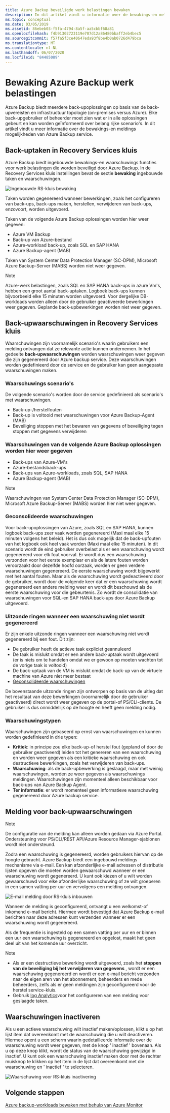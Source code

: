 ```yaml
---
title: Azure Backup beveiligde werk belastingen bewaken
description: In dit artikel vindt u informatie over de bewakings-en meldings mogelijkheden voor Azure Backup werk belastingen met behulp van de Azure Portal.
ms.topic: conceptual
ms.date: 03/05/2019
ms.assetid: 86ebeb03-f5fa-4794-8a5f-aa5cbbf68a81
ms.openlocfilehash: f4b91302723119e707d12a86480bbaff2eb4bec5
ms.sourcegitcommit: f57fa5f3ce40647eda93f8be4b0ab0726d479bca
ms.translationtype: MT
ms.contentlocale: nl-NL
ms.lasthandoff: 06/07/2020
ms.locfileid: "84485089"
---
```

# <a name="monitoring-azure-backup-workloads"></a>Bewaking Azure Backup werk belastingen

Azure Backup biedt meerdere back-upoplossingen op basis van de back-upvereisten en infrastructuur topologie (on-premises versus Azure). Elke back-upgebruiker of beheerder moet zien wat er in alle oplossingen gebeurt en kan worden geïnformeerd over belang rijke scenario's. In dit artikel vindt u meer informatie over de bewakings-en meldings mogelijkheden van Azure Backup service.

## <a name="backup-jobs-in-recovery-services-vault"></a>Back-uptaken in Recovery Services kluis

Azure Backup biedt ingebouwde bewakings-en waarschuwings functies voor werk belastingen die worden beveiligd door Azure Backup. In de Recovery Services kluis instellingen bevat de sectie **bewaking** ingebouwde taken en waarschuwingen.

![Ingebouwde RS-kluis bewaking](media/backup-azure-monitoring-laworkspace/rs-vault-inbuiltmonitoring.png)

Taken worden gegenereerd wanneer bewerkingen, zoals het configureren van back-ups, back-ups maken, herstellen, verwijderen van back-ups, enzovoort, worden uitgevoerd.

Taken van de volgende Azure Backup oplossingen worden hier weer gegeven:

- Azure VM Backup
- Back-up van Azure-bestand
- Azure-workload back-up, zoals SQL en SAP HANA
- Azure Backup-agent (MAB)

Taken van System Center Data Protection Manager (SC-DPM), Microsoft Azure Backup-Server (MABS) worden niet weer gegeven.

> [!NOTE]
> Azure-werk belastingen, zoals SQL en SAP HANA back-ups in azure Vm's, hebben een groot aantal back-uptaken. Logboek back-ups kunnen bijvoorbeeld elke 15 minuten worden uitgevoerd. Voor dergelijke DB-workloads worden alleen door de gebruiker geactiveerde bewerkingen weer gegeven. Geplande back-upbewerkingen worden niet weer gegeven.

## <a name="backup-alerts-in-recovery-services-vault"></a>Back-upwaarschuwingen in Recovery Services kluis

Waarschuwingen zijn voornamelijk scenario's waarin gebruikers een melding ontvangen dat ze relevante actie kunnen ondernemen. In het gedeelte **back-upwaarschuwingen** worden waarschuwingen weer gegeven die zijn gegenereerd door Azure backup service. Deze waarschuwingen worden gedefinieerd door de service en de gebruiker kan geen aangepaste waarschuwingen maken.

### <a name="alert-scenarios"></a>Waarschuwings scenario's

De volgende scenario's worden door de service gedefinieerd als scenario's met waarschuwingen.

- Back-up-/herstelfouten
- Back-up is voltooid met waarschuwingen voor Azure Backup-Agent (MAB)
- Beveiliging stoppen met het bewaren van gegevens of beveiliging tegen stoppen met gegevens verwijderen

### <a name="alerts-from-the-following-azure-backup-solutions-are-shown-here"></a>Waarschuwingen van de volgende Azure Backup oplossingen worden hier weer gegeven

- Back-ups van Azure-VM's
- Azure-bestandsback-ups
- Back-ups van Azure-workloads, zoals SQL, SAP HANA
- Azure Backup-agent (MAB)

> [!NOTE]
> Waarschuwingen van System Center Data Protection Manager (SC-DPM), Microsoft Azure Backup-Server (MABS) worden hier niet weer gegeven.

### <a name="consolidated-alerts"></a>Geconsolideerde waarschuwingen

Voor back-upoplossingen van Azure, zoals SQL en SAP HANA, kunnen logboek back-ups zeer vaak worden gegenereerd (Maxi maal elke 15 minuten volgens het beleid). Het is dus ook mogelijk dat de back-upfouten van het logboek ook heel vaak worden (Maxi maal elke 15 minuten). In dit scenario wordt de eind gebruiker overbelast als er een waarschuwing wordt gegenereerd voor elk fout voorval. Er wordt dus een waarschuwing verzonden voor het eerste exemplaar en als de latere fouten worden veroorzaakt door dezelfde hoofd oorzaak, worden er geen verdere waarschuwingen gegenereerd. De eerste waarschuwing wordt bijgewerkt met het aantal fouten. Maar als de waarschuwing wordt gedeactiveerd door de gebruiker, wordt door de volgende keer dat er een waarschuwing wordt gegenereerd een andere melding weer en wordt dit beschouwd als de eerste waarschuwing voor die gebeurtenis. Zo wordt de consolidatie van waarschuwingen voor SQL-en SAP HANA back-ups door Azure Backup uitgevoerd.

### <a name="exceptions-when-an-alert-is-not-raised"></a>Uitzonde ringen wanneer een waarschuwing niet wordt gegenereerd

Er zijn enkele uitzonde ringen wanneer een waarschuwing niet wordt gegenereerd bij een fout. Dit zijn:

- De gebruiker heeft de actieve taak expliciet geannuleerd
- De taak is mislukt omdat er een andere back-uptaak wordt uitgevoerd (er is niets om te handelen omdat we er gewoon op moeten wachten tot de vorige taak is voltooid)
- De back-uptaak van de VM is mislukt omdat de back-up van de virtuele machine van Azure niet meer bestaat
- [Geconsolideerde waarschuwingen](#consolidated-alerts)

De bovenstaande uitzonde ringen zijn ontworpen op basis van de uitleg dat het resultaat van deze bewerkingen (voornamelijk door de gebruiker geactiveerd) direct wordt weer gegeven op de portal-of PS/CLI-clients. De gebruiker is dus onmiddellijk op de hoogte en heeft geen melding nodig.

### <a name="alert-types"></a>Waarschuwingstypen

Waarschuwingen zijn gebaseerd op ernst van waarschuwingen en kunnen worden gedefinieerd in drie typen:

- **Kritiek**: in principe zou elke back-up-of herstel fout (gepland of door de gebruiker geactiveerd) leiden tot het genereren van een waarschuwing en worden weer gegeven als een kritieke waarschuwing en ook destructieve bewerkingen, zoals het verwijderen van back-ups.
- **Waarschuwing**: als de back-upbewerking is geslaagd, maar met weinig waarschuwingen, worden ze weer gegeven als waarschuwings meldingen. Waarschuwingen zijn momenteel alleen beschikbaar voor back-ups van Azure Backup Agent.
- **Ter informatie**: er wordt momenteel geen informatieve waarschuwing gegenereerd door Azure backup service.

## <a name="notification-for-backup-alerts"></a>Melding voor back-upwaarschuwingen

> [!NOTE]
> De configuratie van de melding kan alleen worden gedaan via Azure Portal. Ondersteuning voor PS/CLI/REST API/Azure Resource Manager-sjablonen wordt niet ondersteund.

Zodra een waarschuwing is gegenereerd, worden gebruikers hiervan op de hoogte gebracht. Azure Backup biedt een ingebouwd meldings mechanisme via e-mail. Een kan afzonderlijke e-mail adressen of distributie lijsten opgeven die moeten worden gewaarschuwd wanneer er een waarschuwing wordt gegenereerd. U kunt ook kiezen of u wilt worden gewaarschuwd voor elke afzonderlijke waarschuwing of ze wilt groeperen in een samen vatting per uur en vervolgens een melding ontvangen.

![E-mail melding door RS-kluis inbouwen](media/backup-azure-monitoring-laworkspace/rs-vault-inbuiltnotification.png)

Wanneer de melding is geconfigureerd, ontvangt u een welkomst-of inkomend e-mail bericht. Hiermee wordt bevestigd dat Azure Backup e-mail berichten naar deze adressen kunt verzenden wanneer er een waarschuwing wordt gegenereerd.<br>

Als de frequentie is ingesteld op een samen vatting per uur en er binnen een uur een waarschuwing is gegenereerd en opgelost, maakt het geen deel uit van het komende uur overzicht.

> [!NOTE]
>
> - Als er een destructieve bewerking wordt uitgevoerd, zoals het **stoppen van de beveiliging bij het verwijderen van gegevens** , wordt er een waarschuwing gegenereerd en wordt er een e-mail bericht verzonden naar de eigen aren van het abonnement, beheerders en mede beheerders, zelfs als er geen meldingen zijn geconfigureerd voor de herstel service-kluis.
> - Gebruik [log Analytics](backup-azure-monitoring-use-azuremonitor.md#using-log-analytics-workspace)voor het configureren van een melding voor geslaagde taken.

## <a name="inactivating-alerts"></a>Waarschuwingen inactiveren

Als u een actieve waarschuwing wilt inactief maken/oplossen, klikt u op het lijst item dat overeenkomt met de waarschuwing die u wilt deactiveren. Hiermee opent u een scherm waarin gedetailleerde informatie over de waarschuwing wordt weer gegeven, met de knop ' inactief ' bovenaan. Als u op deze knop klikt, wordt de status van de waarschuwing gewijzigd in inactief. U kunt ook een waarschuwing inactief maken door met de rechter muisknop te klikken op het item in de lijst dat overeenkomt met die waarschuwing en ' inactief ' te selecteren.

![Waarschuwing voor RS-kluis inactivering](media/backup-azure-monitoring-laworkspace/vault-alert-inactivation.png)

## <a name="next-steps"></a>Volgende stappen

[Azure backup-workloads bewaken met behulp van Azure Monitor](backup-azure-monitoring-use-azuremonitor.md)
